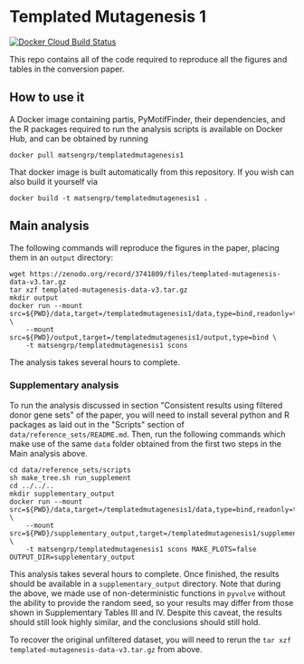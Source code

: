 # Templated Mutagenesis 1

[![Docker Cloud Build Status](https://img.shields.io/docker/cloud/build/matsengrp/templatedmutagenesis1.svg)](https://hub.docker.com/r/matsengrp/templatedmutagenesis1)

This repo contains all of the code required to reproduce all the figures and tables in the conversion paper.

## How to use it

A Docker image containing partis, PyMotifFinder, their dependencies, and the R packages required to run the analysis scripts is available on Docker Hub, and can be obtained by running

    docker pull matsengrp/templatedmutagenesis1

That docker image is built automatically from this repository.
If you wish can also build it yourself via

    docker build -t matsengrp/templatedmutagenesis1 .

## Main analysis
The following commands will reproduce the figures in the paper, placing them in an `output` directory:

    wget https://zenodo.org/record/3741809/files/templated-mutagenesis-data-v3.tar.gz
    tar xzf templated-mutagenesis-data-v3.tar.gz
    mkdir output
    docker run --mount src=${PWD}/data,target=/templatedmutagenesis1/data,type=bind,readonly=true \
        --mount src=${PWD}/output,target=/templatedmutagenesis1/output,type=bind \
        -t matsengrp/templatedmutagenesis1 scons

The analysis takes several hours to complete.

### Supplementary analysis
To run the analysis discussed in section "Consistent results using filtered donor gene sets" of the paper, you will need to install several python and R packages as laid out in the "Scripts" section of `data/reference_sets/README.md`.
Then, run the following commands which make use of the same `data` folder obtained from the first two steps in the Main analysis above.


    cd data/reference_sets/scripts
    sh make_tree.sh run_supplement
    cd ../../..
    mkdir supplementary_output
    docker run --mount src=${PWD}/data,target=/templatedmutagenesis1/data,type=bind,readonly=true \
        --mount src=${PWD}/supplementary_output,target=/templatedmutagenesis1/supplementary_output,type=bind \
        -t matsengrp/templatedmutagenesis1 scons MAKE_PLOTS=false OUTPUT_DIR=supplementary_output

This analysis takes several hours to complete.
Once finished, the results should be available in a `supplementary_output` directory.
Note that during the above, we made use of non-deterministic functions in `pyvolve` without the ability to provide the random seed, so your results may differ from those shown in Supplementary Tables III and IV.
Despite this caveat, the results should still look highly similar, and the conclusions should still hold.

To recover the original unfiltered dataset, you will need to rerun the `tar xzf templated-mutagenesis-data-v3.tar.gz` from above.
